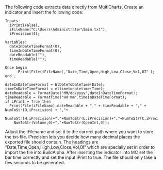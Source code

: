 The following code extracts data directly from MultiCharts. Create an indicator and insert the following code:

```
Inputs: 
  iPrint(False),
  iFileName("C:\Users\Administrator\5min.txt"),
  iPrecision(4);
  
Variables:
  dateInDateTimeFormat(0), 
  timeInDateTimeFormat(0),
  dateReadable(""),
  timeReadable("");
  
Once begin
      Print(File(iFileName),"Date,Time,Open,High,Low,Close,Vol,OI" ); 
end ;
   
dateInDateTimeFormat = ElDateToDateTime(Date);
timeInDateTimeFormat = eltimetodatetime(Time);
dateReadable = FormatDate("MM/dd/yyyy",dateInDateTimeFormat);
timeReadable = FormatTime("HH:mm",timeInDateTimeFormat);
if iPrint = True then
  Print(File(iFileName),dateReadable + "," + timeReadable + "," + NumToStr(O,iPrecision) + ","+
    NumToStr(H,iPrecision)+","+NumToStr(L,iPrecision)+","+NumToStr(C,iPrecision)+","+
    NumToStr(Volume,0)+","+NumToStr(OpenInt,0));

```

Adjust the iFilename and set it to the correct path where you want to store the txt-file. iPrecision lets you decide how many decimal places the exported file should contain. The headings are “Date,Time,Open,High,Low,Close,Vol,OI” which are specially set in order to import the file into BuildAlpha. After inserting the indicator into MC set the bar time correctly and set the input iPrint to true. The file should only take a few seconds to be generated.